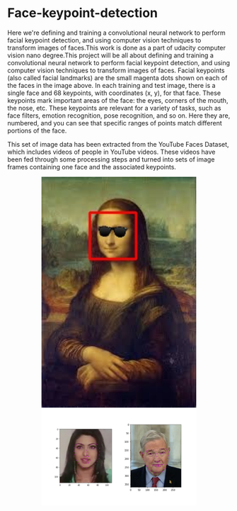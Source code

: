 # Face-keypoint-detection

<p>Here we're defining and training a convolutional neural network to perform facial keypoint detection, and using computer vision techniques to transform images of faces.This work is done as a part of udacity computer vision nano degree.This project will be all about defining and training a convolutional neural network to perform facial keypoint detection, and using computer vision techniques to transform images of faces. Facial keypoints (also called facial landmarks) are the small magenta dots shown on each of the faces in the image above. In each training and test image, there is a single face and 68 keypoints, with coordinates (x, y), for that face. These keypoints mark important areas of the face: the eyes, corners of the mouth, the nose, etc. These keypoints are relevant for a variety of tasks, such as face filters, emotion recognition, pose recognition, and so on. Here they are, numbered, and you can see that specific ranges of points match different portions of the face. <br>


<p>This set of image data has been extracted from the YouTube Faces Dataset, which includes videos of people in YouTube videos. These videos have been fed through some processing steps and turned into sets of image frames containing one face and the associated keypoints.<br>



<p align="center">
  <img src="https://github.com/arunm8489/Face-keypoint-detection/blob/master/mona_lisaglasses.jpg" width="350" title="hover text">
  <img src="https://github.com/arunm8489/Face-keypoint-detection/blob/master/images/key_pts_example.png" width="350" alt="accessibility text">
</p>
